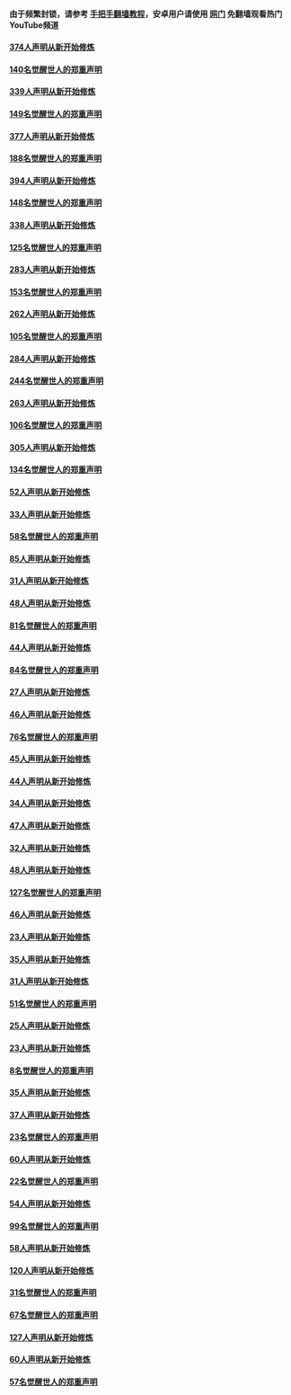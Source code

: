 #### 由于频繁封锁，请参考 [手把手翻墙教程](https://github.com/gfw-breaker/guides/wiki/)，安卓用户请使用 [网门](https://github.com/gfw-breaker/nogfw/blob/master/dl.md?t=05210400) 免翻墙观看热门YouTube频道 

#### [374人声明从新开始修炼](../pages/91/425811.md?t=05210400) 

#### [140名觉醒世人的郑重声明](../pages/91/425810.md?t=05210400) 

#### [339人声明从新开始修炼](../pages/91/425690.md?t=05210400) 

#### [149名觉醒世人的郑重声明](../pages/91/425689.md?t=05210400) 

#### [377人声明从新开始修炼](../pages/91/424867.md?t=05210400) 

#### [188名觉醒世人的郑重声明](../pages/91/424866.md?t=05210400) 

#### [394人声明从新开始修炼](../pages/91/423914.md?t=05210400) 

#### [148名觉醒世人的郑重声明](../pages/91/423913.md?t=05210400) 

#### [338人声明从新开始修炼](../pages/91/423540.md?t=05210400) 

#### [125名觉醒世人的郑重声明](../pages/91/423539.md?t=05210400) 

#### [283人声明从新开始修炼](../pages/91/423296.md?t=05210400) 

#### [153名觉醒世人的郑重声明](../pages/91/423295.md?t=05210400) 

#### [262人声明从新开始修炼](../pages/91/423004.md?t=05210400) 

#### [105名觉醒世人的郑重声明](../pages/91/423003.md?t=05210400) 

#### [284人声明从新开始修炼](../pages/91/422707.md?t=05210400) 

#### [244名觉醒世人的郑重声明](../pages/91/422706.md?t=05210400) 

#### [263人声明从新开始修炼](../pages/91/422553.md?t=05210400) 

#### [106名觉醒世人的郑重声明](../pages/91/422552.md?t=05210400) 

#### [305人声明从新开始修炼](../pages/91/422153.md?t=05210400) 

#### [134名觉醒世人的郑重声明](../pages/91/422152.md?t=05210400) 

#### [52人声明从新开始修炼](../pages/91/421846.md?t=05210400) 

#### [33人声明从新开始修炼](../pages/91/421804.md?t=05210400) 

#### [58名觉醒世人的郑重声明](../pages/91/421845.md?t=05210400) 

#### [85人声明从新开始修炼](../pages/91/421769.md?t=05210400) 

#### [31人声明从新开始修炼](../pages/91/421763.md?t=05210400) 

#### [48人声明从新开始修炼](../pages/91/421605.md?t=05210400) 

#### [81名觉醒世人的郑重声明](../pages/91/421656.md?t=05210400) 

#### [44人声明从新开始修炼](../pages/91/421544.md?t=05210400) 

#### [84名觉醒世人的郑重声明](../pages/91/421543.md?t=05210400) 

#### [27人声明从新开始修炼](../pages/91/421465.md?t=05210400) 

#### [46人声明从新开始修炼](../pages/91/421454.md?t=05210400) 

#### [76名觉醒世人的郑重声明](../pages/91/421453.md?t=05210400) 

#### [45人声明从新开始修炼](../pages/91/421452.md?t=05210400) 

#### [44人声明从新开始修炼](../pages/91/421422.md?t=05210400) 

#### [34人声明从新开始修炼](../pages/91/421322.md?t=05210400) 

#### [47人声明从新开始修炼](../pages/91/421264.md?t=05210400) 

#### [32人声明从新开始修炼](../pages/91/421225.md?t=05210400) 

#### [48人声明从新开始修炼](../pages/91/421202.md?t=05210400) 

#### [127名觉醒世人的郑重声明](../pages/91/421224.md?t=05210400) 

#### [46人声明从新开始修炼](../pages/91/421203.md?t=05210400) 

#### [23人声明从新开始修炼](../pages/91/421138.md?t=05210400) 

#### [35人声明从新开始修炼](../pages/91/421122.md?t=05210400) 

#### [31人声明从新开始修炼](../pages/91/421081.md?t=05210400) 

#### [51名觉醒世人的郑重声明](../pages/91/421080.md?t=05210400) 

#### [25人声明从新开始修炼](../pages/91/421020.md?t=05210400) 

#### [23人声明从新开始修炼](../pages/91/420884.md?t=05210400) 

#### [8名觉醒世人的郑重声明](../pages/91/420883.md?t=05210400) 

#### [35人声明从新开始修炼](../pages/91/420809.md?t=05210400) 

#### [37人声明从新开始修炼](../pages/91/420766.md?t=05210400) 

#### [23名觉醒世人的郑重声明](../pages/91/420765.md?t=05210400) 

#### [60人声明从新开始修炼](../pages/91/420727.md?t=05210400) 

#### [22名觉醒世人的郑重声明](../pages/91/420726.md?t=05210400) 

#### [54人声明从新开始修炼](../pages/91/420529.md?t=05210400) 

#### [99名觉醒世人的郑重声明](../pages/91/420528.md?t=05210400) 

#### [58人声明从新开始修炼](../pages/91/420198.md?t=05210400) 

#### [120人声明从新开始修炼](../pages/91/420141.md?t=05210400) 

#### [31名觉醒世人的郑重声明](../pages/91/420197.md?t=05210400) 

#### [67名觉醒世人的郑重声明](../pages/91/420140.md?t=05210400) 

#### [127人声明从新开始修炼](../pages/91/420082.md?t=05210400) 

#### [60人声明从新开始修炼](../pages/91/420081.md?t=05210400) 

#### [57名觉醒世人的郑重声明](../pages/91/420080.md?t=05210400) 

